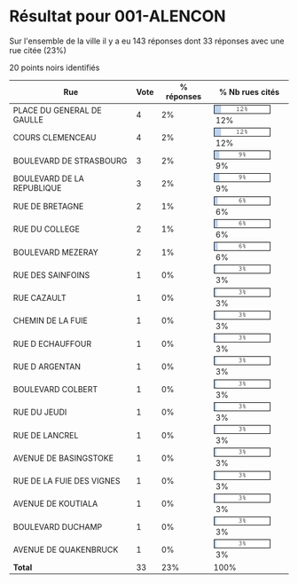 # Résultat pour 001-ALENCON

Sur l'ensemble de la ville il y a eu 143 réponses dont 33 réponses avec une rue citée (23%)

20 points noirs identifiés

| Rue | Vote | % réponses | % Nb rues cités|
|-----|------|------------|----------------|
| PLACE DU GENERAL DE GAULLE | 4 | 2% | <img src="../../img/bar_12.gif" />&nbsp;12%|
| COURS CLEMENCEAU | 4 | 2% | <img src="../../img/bar_12.gif" />&nbsp;12%|
| BOULEVARD DE STRASBOURG | 3 | 2% | <img src="../../img/bar_9.gif" />&nbsp;9%|
| BOULEVARD DE LA REPUBLIQUE | 3 | 2% | <img src="../../img/bar_9.gif" />&nbsp;9%|
| RUE DE BRETAGNE | 2 | 1% | <img src="../../img/bar_6.gif" />&nbsp;6%|
| RUE DU COLLEGE | 2 | 1% | <img src="../../img/bar_6.gif" />&nbsp;6%|
| BOULEVARD MEZERAY | 2 | 1% | <img src="../../img/bar_6.gif" />&nbsp;6%|
| RUE DES SAINFOINS | 1 | 0% | <img src="../../img/bar_3.gif" />&nbsp;3%|
| RUE CAZAULT | 1 | 0% | <img src="../../img/bar_3.gif" />&nbsp;3%|
| CHEMIN DE LA FUIE | 1 | 0% | <img src="../../img/bar_3.gif" />&nbsp;3%|
| RUE D ECHAUFFOUR | 1 | 0% | <img src="../../img/bar_3.gif" />&nbsp;3%|
| RUE D ARGENTAN | 1 | 0% | <img src="../../img/bar_3.gif" />&nbsp;3%|
| BOULEVARD COLBERT | 1 | 0% | <img src="../../img/bar_3.gif" />&nbsp;3%|
| RUE DU JEUDI | 1 | 0% | <img src="../../img/bar_3.gif" />&nbsp;3%|
| RUE DE LANCREL | 1 | 0% | <img src="../../img/bar_3.gif" />&nbsp;3%|
| AVENUE DE BASINGSTOKE | 1 | 0% | <img src="../../img/bar_3.gif" />&nbsp;3%|
| RUE DE LA FUIE DES VIGNES | 1 | 0% | <img src="../../img/bar_3.gif" />&nbsp;3%|
| AVENUE DE KOUTIALA | 1 | 0% | <img src="../../img/bar_3.gif" />&nbsp;3%|
| BOULEVARD DUCHAMP | 1 | 0% | <img src="../../img/bar_3.gif" />&nbsp;3%|
| AVENUE DE QUAKENBRUCK | 1 | 0% | <img src="../../img/bar_3.gif" />&nbsp;3%|
| **Total** | 33 | 23% | 100%|
